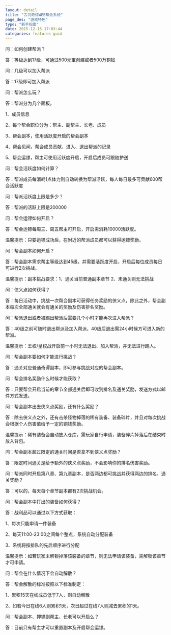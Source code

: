 ```yaml
---
layout: detail
title: "古剑奇谭WEB帮会系统"
page_des: "游戏特色"
type: "新手指南"
date: 2015-12-15 17:03:44
categories: features guid
---
```


<p>问：如何创建帮派？</p>
<p>答：等级达到17级，可通过500元宝创建或者500万铜钱</p>
<p>问：几级可以加入帮派</p>
<p>答：17级即可加入帮派</p>
<p>问：帮派怎么玩？</p>
<p>答：帮派分为几个面板。</p>
<p>1、成员信息</p>
<p>2、每个帮会职位分为：帮主、副帮主、长老、成员</p>
<p>3、帮会副本，使用活跃度开启的帮会副本</p>
<p>4、帮会见闻，帮会成员贡献、进入、退出帮派的记录</p>
<p>5、帮会运镖，帮主可使用活跃度开启，开启后成员可跟随护送</p>
<p>问：帮会活跃度如何计算？</p>
<p>答：帮派成员每消耗1点体力则自动转换为帮派活跃，每人每日最多可贡献600帮会活跃度</p>
<p>问：帮派活跃度上限是多少？</p>
<p>答：帮派的活跃上限是200000</p>
<p>问：帮会运镖如何开启？</p>
<p>答：帮会运镖每周三、周五帮主可开启，开启需消耗10000活跃度。</p>
<p>温馨提示：只要运镖成功后，在附近的帮派成员都可以获得运镖奖励。</p>
<p>问：帮会副本如何开启？</p>
<p>答：帮会副本需求帮主等级达到45级，并需要活跃度开启，开启后每位成员每日可进行2次挑战。</p>
<p>温馨提示：副本挑战要求：1、通关当前普通副本章节 2、未通关则无法挑战</p>
<p>问：侠义点如何获得？</p>
<p>答：每日活动中，挑战一次帮会副本可获得任务奖励的侠义点，除此之外，帮会副本每次全部通关就会有通关的奖励及伤害排名奖励。</p>
<p>问：帮派退出或者被踢出帮派后需要几个小时才能再次进入帮派？</p>
<p>答：40级之前可随时退出帮派及加入帮派，40级后退出需24小时候方可进入新的帮派。</p>
<p>温馨提示：王权/皇权战开启前一小时无法退出、加入帮派，并无法进行踢人。</p>
<p>问：帮会副本要如何才能进行挑战？</p>
<p>答：通关对应普通奇谭副本，即可参与挑战对应的帮会副本。</p>
<p>问：帮会排名奖励什么时候才能获取？</p>
<p>答：只要帮会开启当前的章节全部通关后即可收到排名及通关奖励，发送方式以邮件方式发送。</p>
<p>问：帮会副本出去侠义点奖励，还有什么奖励？</p>
<p>答：除去侠义点之外，还有击杀怪物掉落的稀有装备、装备碎片，并且对每次挑战会根据个人伤害值给予一定的铜钱奖励。</p>
<p>温馨提示：稀有装备会自动放入仓库，需玩家自行申请，装备碎片掉落后在结束时放入背包。</p>
<p>问：帮会副本超过限定的通关时间是否拿不到侠义点奖励？</p>
<p>答：限定时间通关是给予额外的侠义点奖励，不会影响你的排名伤害奖励。</p>
<p>问：帮派同时开启第八章、第九章副本，是否两边都可挑战并获得两边的排名、通关奖励？</p>
<p>答：可以的，每天每个章节副本都有2次挑战机会。</p>
<p>问：帮会副本中打出的装备如何获得？</p>
<p>答：战利品可以通过以下方式获取： </p>
<p>1、每次只能申请一件装备 </p>
<p>2、每天11:00-23:00之间每个整点，系统自动分配装备 </p>
<p>3、系统将按排队的先后顺序进行分配</p>
<p>温馨提示：如若玩家未解锁掉落该装备的章节，则无法申请该装备，需解锁该章节才可申请。</p>
<p>问：帮会在什么情况下会自动解散？</p>
<p>答：帮会解散的标准按照以下标准制定：</p> 
<p>1、累积15天在线成员低于7人，则自动解散 </p>
<p>2、如若今日在线6人则累积1天，次日超过在线7人则减去累积的1天。</p>
<p>问：帮会副本、押镖副帮主、长老可以开启么？</p>
<p>答：目前只有帮主才可以重置副本及开启帮会运镖。</p>